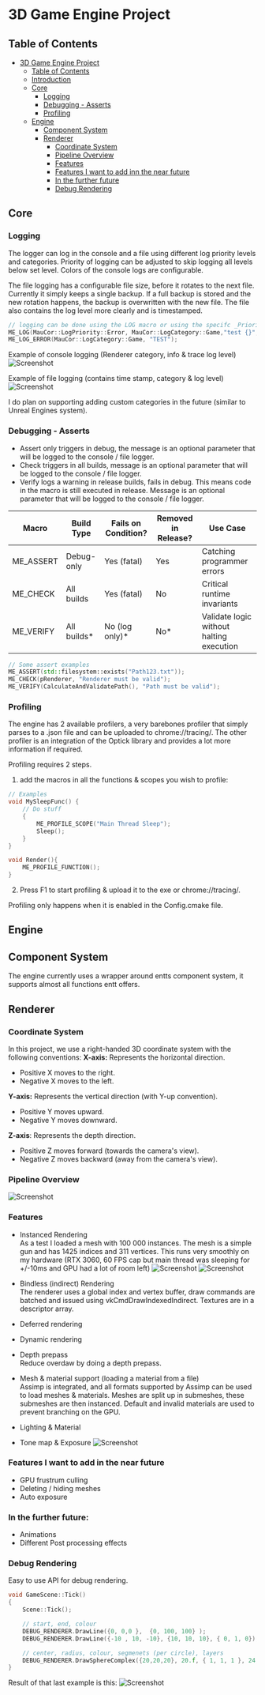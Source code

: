 # 3D Game Engine Project

## Table of Contents
- [3D Game Engine Project](#3d-game-engine-project)
  - [Table of Contents](#table-of-contents)
  - [Introduction](#introduction)
  - [Core](#core)
	- [Logging](#logging)
	- [Debugging - Asserts](#debugging---asserts)
	- [Profiling](#profiling)
  - [Engine](#engine)
	- [Component System](#component-system)
	- [Renderer](#renderer)
	  - [Coordinate System](#coordinate-system)
	  - [Pipeline Overview](#Pipeline-Overview)
	  - [Features](#features)
	  - [Features I want to add inn the near future](#features-i-want-to-add-inn-the-near-future)
	  - [In the further future](#in-the-further-future)
	  - [Debug Rendering](#debug-rendering)

## Core

### Logging
The logger can log in the console and a file using different log priority levels and categories. Priority of logging can be adjusted to skip logging all levels below set level. Colors of the console logs are configurable.

The file logging has a configurable file size, before it rotates to the next file. Currently it simply keeps a single backup. If a full backup is stored and the new rotation happens, the backup is overwritten with the new file. The file also contains the log level more clearly and is timestamped.

```cpp
// logging can be done using the LOG macro or using the specifc _Priority level macro.
ME_LOG(MauCor::LogPriority::Error, MauCor::LogCategory::Game,"test {}", 1000);
ME_LOG_ERROR(MauCor::LogCategory::Game, "TEST");
```

Example of console logging (Renderer category, info & trace log level)
![Screenshot](docs/LoggerExample.png)

Example of file logging (contains time stamp, category & log level)
![Screenshot](docs/LoggerFileExample.png)

I do plan on supporting adding custom categories in the future (similar to Unreal Engines system).

### Debugging - Asserts
- Assert only triggers in debug, the message is an optional parameter that will be logged to the console / file logger.
- Check triggers in all builds, message is an optional parameter that will be logged to the console / file logger.
- Verify logs a warning in release builds, fails in debug. This means code in the macro is still executed in release. Message is an optional parameter that will be logged to the console / file logger.

| Macro       | Build Type  | Fails on Condition? | Removed in Release? | Use Case									|
|-------------|-------------|---------------------|---------------------|-------------------------------------------|
| ME_ASSERT	  | Debug-only  | Yes (fatal)         | Yes                 | Catching programmer errors				|
| ME_CHECK    | All builds  | Yes (fatal)         | No                  | Critical runtime invariants				|
| ME_VERIFY   | All builds* | No (log only)*      | No*                 | Validate logic without halting execution  |

```cpp
// Some assert examples
ME_ASSERT(std::filesystem::exists("Path123.txt"));
ME_CHECK(pRenderer, "Renderer must be valid");
ME_VERIFY(CalculateAndValidatePath(), "Path must be valid");
```

### Profiling
The engine has 2 available profilers, a very barebones profiler that simply parses to a .json file and can be uploaded to chrome://tracing/. The other profiler is an integration of the Optick library and provides a lot more information if required.

Profiling requires 2 steps. 
1. add the macros in all the functions & scopes you wish to profile: 
```cpp
// Examples
void MySleepFunc() {
	// Do stuff
	{
		ME_PROFILE_SCOPE("Main Thread Sleep");
		Sleep();
	}
}

void Render(){
	ME_PROFILE_FUNCTION();
}

```

2. Press F1 to start profiling & upload it to the exe or chrome://tracing/.

Profiling only happens when it is enabled in the Config.cmake file.


## Engine

## Component System
The engine currently uses a wrapper around entts component system, it supports almost all functions entt offers.

## Renderer
### Coordinate System
In this project, we use a right-handed 3D coordinate system with the following conventions:
**X-axis:** Represents the horizontal direction.
- Positive X moves to the right.
- Negative X moves to the left.

**Y-axis:** Represents the vertical direction (with Y-up convention).
- Positive Y moves upward.
- Negative Y moves downward.

**Z-axis**: Represents the depth direction.
- Positive Z moves forward (towards the camera's view).
- Negative Z moves backward (away from the camera's view).

### Pipeline Overview
![Screenshot](docs/Pipeline.png)

### Features
- Instanced Rendering<br>
As a test I loaded a mesh with 100 000 instances. The mesh is a simple gun and has 1425 indices and 311 vertices. This runs very smoothly on my hardware (RTX 3060, 60 FPS cap but main thread was sleeping for +/-10ms and GPU had a lot of room left)
![Screenshot](docs/ZoomedOutInstances.png)
![Screenshot](docs/ZoomedInInstances.png)

- Bindless (indirect) Rendering<br>
The renderer uses a global index and vertex buffer, draw commands are batched and issued using vkCmdDrawIndexedIndirect. Textures are in a descriptor array.

- Deferred rendering

- Dynamic rendering<br>

- Depth prepass<br>
Reduce overdaw by doing a depth prepass.

- Mesh & material support (loading a material from a file)<br>
Assimp is integrated, and all formats supported by Assimp can be used to load meshes & materials. Meshes are split up in submeshes, these submeshes are then instanced.
Default and invalid materials are used to prevent branching on the GPU.

- Lighting & Material 
 
- Tone map & Exposure 
![Screenshot](docs/FlightHelmetExample.png)


### Features I want to add in the near future
- GPU frustrum culling
- Deleting / hiding meshes
- Auto exposure

### In the further future: 
- Animations
- Different Post processing effects

### Debug Rendering
Easy to use API for debug rendering.

```cpp
void GameScene::Tick()
{
	Scene::Tick();

	// start, end, colour
	DEBUG_RENDERER.DrawLine({0, 0,0 },  {0, 100, 100} );
	DEBUG_RENDERER.DrawLine({-10 , 10, -10}, {10, 10, 10}, { 0, 1, 0});

	// center, radius, colour, segmenets (per circle), layers
	DEBUG_RENDERER.DrawSphereComplex({20,20,20}, 20.f, { 1, 1, 1 }, 24, 10);
}
```

Result of that last example is this: 
![Screenshot](docs/SphereDebugDrawingExample.png)

